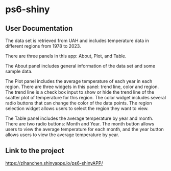 # ps6-shiny

## User Documentation

The data set is retrieved from UAH and includes temperature data in different regions from 1978 to 2023.

There are three panels in this app: About, Plot, and Table. 

The About panel includes general information of the data set and some sample data. 

The Plot panel includes the average temperature of each year in each region. There are three widgets in this panel: trend line, color and region. The trend line is a check box input to show or hide the trend line of the scatter plot of temperature for this region. The color widget includes several radio buttons that can change the color of the data points. The region selection widget allows users to select the region they want to view. 

The Table panel includes the average temperature by year and month. There are two radio buttons: Month and Year. The month button allows users to view the average temperature for each month, and the year button allows users to view the average temperature by year. 

## Link to the project

https://zihanchen.shinyapps.io/ps6-shinyAPP/
